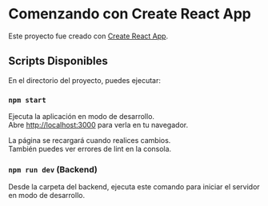 # Comenzando con Create React App

Este proyecto fue creado con [Create React App](https://github.com/facebook/create-react-app).

## Scripts Disponibles

En el directorio del proyecto, puedes ejecutar:

### `npm start`

Ejecuta la aplicación en modo de desarrollo.\
Abre [http://localhost:3000](http://localhost:3000) para verla en tu navegador.

La página se recargará cuando realices cambios.\
También puedes ver errores de lint en la consola.

### `npm run dev` (Backend)

Desde la carpeta del backend, ejecuta este comando para iniciar el servidor en modo de desarrollo.
